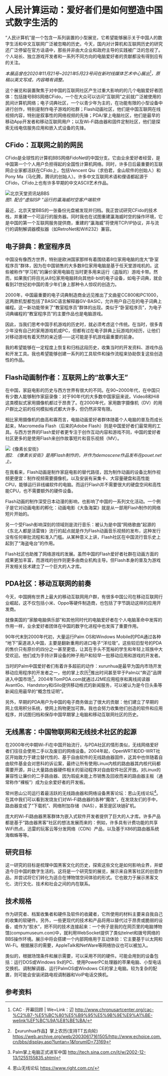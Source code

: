 # 人民计算运动：爱好者们是如何塑造中国式数字生活的

“人民计算机”是一个包含一系列装置的小型展览，它希望能够展示关于中国人的数字生活和中文互联网广泛被忽略的历史。今天，国内对计算机和互联网历史的研究还广泛停留在官方话语中，那些并非由大企业和政府主导的实践被广泛的忽视了。个人站长、独立游戏开发者和一系列不同方向的电脑爱好者的贡献都没有得到应有的关注。

*本展品曾在2020年11月21号~2021年5月23号间在新时线媒体艺术中心展出[^1]，原稿以英文写成，内容略有调整。*

这个展览和装置聚焦于对中国的互联网社区产生过重大影响的的几个电脑爱好者团体：包括拨号BBS网络CFido，一个在大众可以访问“互联网”之前就广泛被使用的民间计算机网络；电子词典社区，一个以青少年为主的，在功能有限的小型设备中进行创作，特别是制作电子游戏的社群；Flash动画社区，他们是中国互联网在线视频内容，特别是叙事性的网络视频的先锋；PDA/掌上电脑社区，他们是最早的移动App开发者和移动互联网用户；以及Wi-Fi路由器和固件定制社区，他们是探索无线电信服务应用和嵌入式设备的先锋。

## CFido：互联网之前的网民
CFido是全球性的计算机BBS网络FidoNet的中国分支。它由业余爱好者经营，是中国第一个个人用户负担得起的全国性计算机网络。同时，许多日后最重要的互联网企业家都活跃在CFido上，包括Vencent Qiu（求伯君，金山软件的创始人）和Pony Ma（马化腾，腾讯的创始人）。许多中文互联网术语和俚语都起源于CFido，CFido上也有许多早期的中文ASCII艺术作品。

![北京天堂资讯站BBS](.gitbook/assets/peoplecompute_ihw.png)  
*图1. 配合“虚拟ISP ”运行的瀛海威时空客户端软件*

最近，北京天堂BBS的一张备份光盘被发现并归档。我正尝试研究CFido的技术栈，并重建一个可运行的服务器。同时我也在试图重建瀛海威时空的操作环境，它是中国的第一个互联网服务提供商，重建的“瀛海威”将使用TCP/IP协议，并与流行的调制解调器模拟器（如RetroNet和Wifi232）兼容。

## 电子辞典：教室程序员
中国没有像西方世界，特别是欧洲国家那样有着围绕着8位家用电脑的庞大“卧室程序员”群体，因为在中国销售的大多数8位家用电脑是基于任天堂游戏机的。这些被称作“学习机”的廉价家用电脑在当时更多用来运行（盗版的）游戏卡带。然而，如果我们将目光从8位家用电脑转向其他8-bit的电子设备，如电子词典，就会看到21世纪初中国的青少年们身上那种令人惊叹的创造力。

2000年，中国最重要的电子词典制造商金远见推出了文曲星CC800和PC1000，这两款机型都包括了BASIC语言解释器GV-BASIC，允许用户自己在的电子词典上编程。这一新功能带来了“教室程序员”群体的出现。类似于“卧室程序员”，为电子词典编程的“教室程序员”的主要作品也是电脑游戏。

因此，当我们思考中国手机游戏的历史时，就必须考虑这个传统。在当时，很多青少年没有自己的家用游戏机或PC，但都有过在电子辞典上玩游戏的经历，让他们对移动游戏有着天然的亲近感——这可能是手机游戏最重要的前身。

我的希望能够在一定程度上恢复和归档这段历史，收集当时的开发资料、游戏作品和开发工具。我也希望能够创建一系列的工具软件和操作流程来协助恢复这些创造性的作品。

## Flash动画制作者：互联网上的“故事大王”
在中国，家庭电影的历史与西方世界有很大的不同。在90~2000年代，在中国只有少数人能够制作家庭录像：对于90年代的大多数中国家庭来说，Video8和Hi8这类模拟式家用摄像机都过于昂贵了。在2000年代，家用数字摄像机（DV）的用户群比之前的任何模拟格式都大许多，但仍然非常有限。

相比家用摄像机的曲高和寡而言，电脑动画爱好者群体随着个人电脑的普及而成长起来，Macromedia Flash（后来的Adobe Flash）则是中国爱好者们最常用的工具。与西方世界的Flash爱好者更专注于创作互动内容和游戏不同，中国的爱好者社区更多的是使用Flash来创作故事短片和音乐视频（MV）。

![《像素长安街》](.gitbook/assets/peoplecompute_pixelave.png)  
*图2. 《像素长安街》是用Flash制作的，并作为demoscene作品发布在pouet.net上。*

在我看来，Flash动画是制作家庭电影的替代路径，因为制作动画的设备比制作视频更便宜：制作视频需要摄像机，以及安装有采集卡、大容量硬盘和高性能CPU，能够运行非线编软件的电脑。而运行Flash并不需要很大的硬盘空间和高性能CPU，也不需要额外的硬件设备。

Flash动画的制作深受日本动漫的影响，也影响了中国的一系列文化活动。一个例子是它对动画电影的孵化：动画电影《大鱼海棠》就是从一部用Flash制作的网络短片开始的。

另一个受Flash影响深刻的领域则是流行音乐：被认为是中国“网络歌曲”起源的《东北人都是活雷锋》流行的起点就是作为Flash动画音乐视频的发布，这种发行没有任何审批流程和准入门槛。从某种意义上讲，Flash社区在中国流行音乐史上起到了“海盗电台”的作用。

Flash社区也助推了网络游戏的发展。虽然中国的Flash爱好者社群在动画方面的成果更加丰富，而游戏的创作则更多由商业机构主导。但Flash本身的普及为游戏开发相关技术建立了一个巨大的人才库。

## PDA社区：移动互联网的前奏
今天，中国拥有世界上最大的移动互联网用户群，有很多中国公司在移动互联网行业崛起，这不仅包括小米、Oppo等硬件制造商，也包括了字节跳动这样的应用开发商。

就像美国的“家酿电脑俱乐部”和其他同时代的电脑爱好者在个人电脑革命中发挥的作用一样，业余爱好者团体在中国的数字化进程中也发挥了重要作用。

90年代末到2000年代初，大量运行Palm OS和Windows Mobile的PDA通过各种 “地下”渠道进入中国，主要是翻新重用的进口电子“洋垃圾”。这些较旧型号的PDA的售价只有原价的四分之一甚至更低，让其在手头不宽裕的学生和年轻上班族中大受欢迎。他们成为手持计算设备的种子用户和较早一批移动应用和游戏的开发者。

当时的Palm中国爱好者们有着许多超前的动作：xurunhua是最早为国内市场开发移动应用程序的开发者之一，他的掌上农历[^2]推出时间甚至早于Palm以“奔迈”品牌进入中国市场[^3]。2004年TomPDA.com就通过J2ME应用程序和离线阅读器AvantGo、Handstory和iSilo提供移动格式的新闻服务，可以被认为是今日头条等新闻应用最早的“概念性证明”。

另外，早期的PDA用户为中国的电子商务做出了很大的贡献：他们建立了早期的网上信用积分系统，使网上购物更加可靠。我也会努力收集他们创造的软件和应用程序，并试图归档和保存中国早期掌上电脑和移动互联网社区的历史。

## 无线黑客：中国物联网和无线技术社区的起源
在2000年代中期Wi-Fi在中国开始流行，与PDA社区的情形类似，无线网络爱好者们往往会使用二手以及废旧的网络设备。2004年起，OpenWRT和DD-WRT社区开始致力于建立替代性的、基于自由软件的无线路由器固件，这其中也伴随着自由软件基金会对思科的诉讼案，最终让所有使用Linux内核的路由器其内核代码都需要开源，并让大量路由器硬件相关的驱动程序对自由软件社区开放。对Linux的兼容性让廉价的二手路由器、因为瑕疵未能上市销售及回收而来的路由器主板（通常称作“裸板”）成为业余爱好者的开发板。

常州恩山公司运行着最活跃的无线路由器和网络设备黑客论坛：恩山无线论坛[^4]。在其中我们可以看到发烧友们对Wi-Fi路由器的各种“魔改”，在发烧友们的手中，路由器变成了“下载机”、网络附加存储（NAS），甚至是区块链矿机。

庞大的Wi-Fi路由器黑客群体为嵌入式软件开发者提供了巨大的人才库。许多产品都是基于“路由器黑客”社区的想法发展而来的：例如，许多具有计费功能的共享WiFi热点，迅雷的玩客云等分发网络（CDN）产品，以及基于X86的路由器系统海蜘蛛等等。

## 研究目标
这一研究的目标是梳理中国黑客文化的历史，探索这些文化是如何影响业界，并塑造今日中国的数字生活的。这将是一个研究型的展览，展示来自黑客社区的创意作品，并尝试将它们转化为适合在博物馆空间体验的形式。它也致力于展示黑客文化、流行文化、技术和社会之间的内在联系。

## 技术规格
作为研究者、档案收集者和硬件及软件的收藏者，它所使用的材料主要来自我自己的收集的软硬件。另外，一些更现代的技术和产品将用以替代过于昂贵或脆弱的设备，或作为“胶水”，把不同的技术连接起来：一个例子是我的在网页里的电脑博物馆(compumuseum.com)中，就利用WebSocket提供了类似telnet和拨号网络的BBS操作环境。展示中将会搭建一个内部网络用于互动体验：它主要基于以太网和Wi-Fi。根据展示的需要，AppleTalk和NetWare等网络协议也可以被加入。

类似的，根据场馆条件和展示需要，可以采用不同的硬件。可能会用到的设备包括：运行DOS或Windows 9x的PC、使用PowerPC处理器的苹果电脑、小型电话交换机、调制解调器、运行PalmOS或Windows CE的掌上电脑。较为复杂的配置，则可能会安装闭路电视调制器和VoIP电话交换机。

## 参考资料
[^1]: CAC · 开幕回顾 | We=Link：辺 http://www.chronusartcenter.org/cac-%C2%B7-%E5%BC%80%E5%B9%95%E5%9B%9E%E9%A1%BE-welink%EF%BC%9A%E8%BE%BA/
[^2]: 【xurunhua作品】掌上农历(支持TT五向轮) https://web.archive.org/web/20030617161505/http://www.echoice.com.cn/bbs/display.asp?luntan=1&forumID=73169
[^3]: Palm掌上电脑正式进军中国 http://tech.sina.com.cn/it/w/2002-12-13/1255155835.shtml
[^4]: 恩山无线论坛 https://www.right.com.cn/
